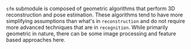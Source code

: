 `sfm` submodule is composed of geometric algorithms that perform 3D reconstruction and pose estimation. These algorithms
tend to have more simplifying assumptions than what's in `reconstruction` and do not require more advanced
techniques that are in `recognition`. While primarily geometric in nature, there can be some image processing
and feature based approaches here.
